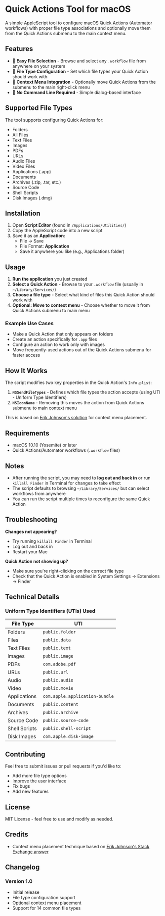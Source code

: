 # Quick Actions Tool for macOS

A simple AppleScript tool to configure macOS Quick Actions (Automator workflows) with proper file type associations and optionally move them from the Quick Actions submenu to the main context menu.

## Features

- 📁 **Easy File Selection** - Browse and select any `.workflow` file from anywhere on your system
- 🎯 **File Type Configuration** - Set which file types your Quick Action should work with
- 🚀 **Context Menu Integration** - Optionally move Quick Actions from the submenu to the main right-click menu
- 🔧 **No Command Line Required** - Simple dialog-based interface

## Supported File Types

The tool supports configuring Quick Actions for:

- Folders
- All Files
- Text Files
- Images
- PDFs
- URLs
- Audio Files
- Video Files
- Applications (.app)
- Documents
- Archives (.zip, .tar, etc.)
- Source Code
- Shell Scripts
- Disk Images (.dmg)

## Installation

1. Open **Script Editor** (found in `/Applications/Utilities/`)
2. Copy the AppleScript code into a new script
3. Save it as an **Application**:
   - File → Save
   - File Format: **Application**
   - Save it anywhere you like (e.g., Applications folder)

## Usage

1. **Run the application** you just created
2. **Select a Quick Action** - Browse to your `.workflow` file (usually in `~/Library/Services/`)
3. **Choose a file type** - Select what kind of files this Quick Action should work with
4. **Optional: Move to context menu** - Choose whether to move it from Quick Actions submenu to main menu

### Example Use Cases

- Make a Quick Action that only appears on folders
- Create an action specifically for `.app` files
- Configure an action to work only with images
- Move frequently-used actions out of the Quick Actions submenu for faster access

## How It Works

The script modifies two key properties in the Quick Action's `Info.plist`:

1. **`NSSendFileTypes`** - Defines which file types the action accepts (using UTI - Uniform Type Identifiers)
2. **`NSIconName`** - Removing this moves the action from Quick Actions submenu to main context menu

This is based on [Erik Johnson's solution](https://apple.stackexchange.com/questions/445872/is-it-possible-to-move-quick-action-from-the-separate-tab-directly-to-context-me/453044#453044) for context menu placement.

## Requirements

- macOS 10.10 (Yosemite) or later
- Quick Actions/Automator workflows (`.workflow` files)

## Notes

- After running the script, you may need to **log out and back in** or run `killall Finder` in Terminal for changes to take effect
- The script defaults to browsing `~/Library/Services/` but can select workflows from anywhere
- You can run the script multiple times to reconfigure the same Quick Action

## Troubleshooting

**Changes not appearing?**
- Try running `killall Finder` in Terminal
- Log out and back in
- Restart your Mac

**Quick Action not showing up?**
- Make sure you're right-clicking on the correct file type
- Check that the Quick Action is enabled in System Settings → Extensions → Finder

## Technical Details

### Uniform Type Identifiers (UTIs) Used

| File Type | UTI |
|-----------|-----|
| Folders | `public.folder` |
| Files | `public.data` |
| Text Files | `public.text` |
| Images | `public.image` |
| PDFs | `com.adobe.pdf` |
| URLs | `public.url` |
| Audio | `public.audio` |
| Video | `public.movie` |
| Applications | `com.apple.application-bundle` |
| Documents | `public.content` |
| Archives | `public.archive` |
| Source Code | `public.source-code` |
| Shell Scripts | `public.shell-script` |
| Disk Images | `com.apple.disk-image` |

## Contributing

Feel free to submit issues or pull requests if you'd like to:
- Add more file type options
- Improve the user interface
- Fix bugs
- Add new features

## License

MIT License - feel free to use and modify as needed.

## Credits

- Context menu placement technique based on [Erik Johnson's Stack Exchange answer](https://apple.stackexchange.com/questions/445872/is-it-possible-to-move-quick-action-from-the-separate-tab-directly-to-context-me/453044#453044)

## Changelog

### Version 1.0
- Initial release
- File type configuration support
- Optional context menu placement
- Support for 14 common file types
